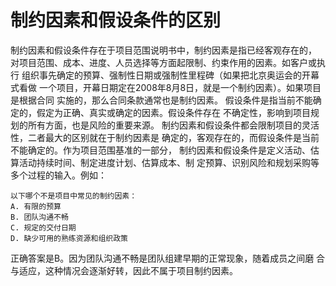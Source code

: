 # 制约因素和假设条件的区别

制约因素和假设条件存在于项目范围说明书中，制约因素是指已经客观存在的，
对项目范围、成本、进度、人员选择等方面起限制、约束作用的因素。如客户或执行
组织事先确定的预算、强制性日期或强制性里程碑（如果把北京奥运会的开幕式看做
一个项目，开幕日期定在2008年8月8日，就是一个制约因素）。如果项目是根据合同
实施的，那么合同条款通常也是制约因素。
假设条件是指当前不能确定的，假定为正确、真实或确定的因素。假设条件存在
不确定性，影响到项目规划的所有方面，也是风险的重要来源。
制约因素和假设条件都会限制项目的灵活性，二者最大的区别就在于制约因素是
确定的，客观存在的，而假设条件是当前不能确定的。作为项目范围基准的一部分，
制约因素和假设条件是定义活动、估算活动持续时间、制定进度计划、估算成本、制
定预算、识别风险和规划采购等多个过程的输入。例如：
```
以下哪个不是项目中常见的制约因素：
A. 有限的预算
B. 团队沟通不畅
C. 规定的交付日期
D. 缺少可用的熟练资源和组织政策
```
正确答案是B。因为团队沟通不畅是团队组建早期的正常现象，随着成员之间磨
合与适应，这种情况会逐渐好转，因此不属于项目制约因素。